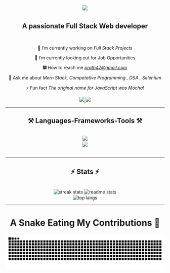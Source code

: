 <h1 align="center">
    <img src="https://readme-typing-svg.herokuapp.com/?font=Righteous&size=35&center=true&vCenter=true&width=500&height=70&duration=4000&lines=Hi+There!+👋;+I'm+Prathmesh!;" />
</h1>

<h2 align="center">A passionate Full Stack Web developer</h2>

<br/>

<div align="center">
 
🔭 I’m currently working on *Full Stack Projects*
 
🌱 I’m currently looking out for Job Opportunities

🎆 How to reach me *prath47@gmail.com*

💬 Ask me about *Mern Stack, Competative Programming , DSA , Selenium*

⚡ Fun fact *The original name for JavaScript was Mocha!*

 </div>

 </div>
 
<div align="center"> 
  <a href="mailto:prath47@gmail.com">
    <img src="https://img.shields.io/badge/Gmail-333333?style=for-the-badge&logo=gmail&logoColor=red" />
  </a>
  <a href="https://www.linkedin.com/in/prathmesh-waghmare-591716231/" target="_blank">
    <img src="https://img.shields.io/badge/LinkedIn-0077B5?style=for-the-badge&logo=linkedin&logoColor=white" target="_blank" />
  </a>
</div>

 <hr/>

 <h2 align="center">⚒️ Languages-Frameworks-Tools ⚒️</h2>
<br/>
<div align="center">
    <img src="https://skillicons.dev/icons?i=c,cpp,html,css,bootstrap,tailwind,javascript,react,mui,ubuntu,docker,postgres,prisma" /><br>
    <img src="https://skillicons.dev/icons?i=nodejs,express,mongodb,typescript,postman,firebase,github,git,typescript,aws,cloudflare,nginx" /><br>
</div>

<br/>
<hr/>


<h2 align="center">⚡ Stats ⚡</h2>
<br>
<div align=center>
  <img width=390 src="https://github-readme-streak-stats-salesp07.vercel.app/?user=prath47&count_private=true&theme=react&border_radius=10" alt="streak stats"/>
  <img width=390 src="https://github-readme-stats-salesp07.vercel.app/api?username=prath47&count_private=true&show_icons=true&theme=react&rank_icon=github&border_radius=10" alt="readme stats" />
  <br/>
  <img width=325 align="center" src="https://github-readme-stats-salesp07.vercel.app/api/top-langs/?username=prath47&hide=HTML&langs_count=8&layout=compact&theme=react&border_radius=10&size_weight=0.5&count_weight=0.5&exclude_repo=github-readme-stats" alt="top langs" />
</div>

<hr/>

<div align="center">
	
# A Snake Eating My Contributions 🐍

</div>
<p align="center">
	<picture>
		  <source media="(prefers-color-scheme: dark)" srcset="https://raw.githubusercontent.com/prath47/prath47/output/github-contribution-grid-snake-dark.svg">
		  <source media="(prefers-color-scheme: light)" srcset="https://raw.githubusercontent.com/prath47/prath47/output/github-contribution-grid-snake.svg">
		  <img alt="github contribution grid snake animation" src="https://raw.githubusercontent.com/prath47/prath47/output/github-contribution-grid-snake.svg">
	</picture>
</p>
